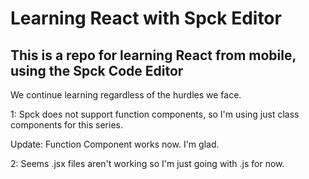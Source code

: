 # Learning React with Spck Editor

## This is a repo for learning React from mobile, using the Spck Code Editor

We continue learning regardless of the hurdles we face.

1: Spck does not support function components, so I'm using just class components for this series.

Update: Function Component works now. I'm glad.

2: Seems .jsx files aren't working so I'm just going with .js for now.